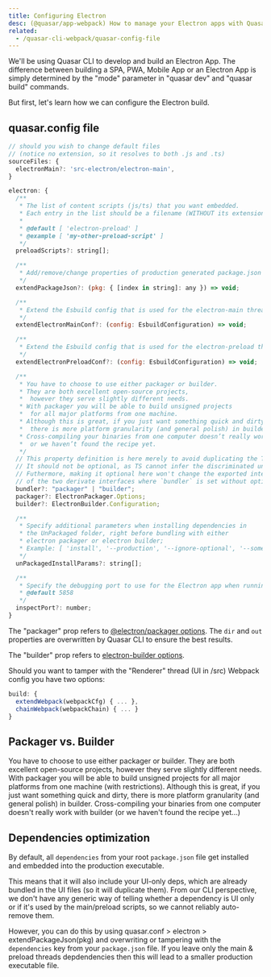 ```yaml
---
title: Configuring Electron
desc: (@quasar/app-webpack) How to manage your Electron apps with Quasar CLI.
related:
  - /quasar-cli-webpack/quasar-config-file
---
```


We'll be using Quasar CLI to develop and build an Electron App. The difference between building a SPA, PWA, Mobile App or an Electron App is simply determined by the "mode" parameter in "quasar dev" and "quasar build" commands.

But first, let's learn how we can configure the Electron build.

## quasar.config file

```js /quasar.config file > sourceFiles
// should you wish to change default files
// (notice no extension, so it resolves to both .js and .ts)
sourceFiles: {
  electronMain?: 'src-electron/electron-main',
}
```

```js /quasar.config file > electron
electron: {
  /**
   * The list of content scripts (js/ts) that you want embedded.
   * Each entry in the list should be a filename (WITHOUT its extension) from /src-electron/
   *
   * @default [ 'electron-preload' ]
   * @example [ 'my-other-preload-script' ]
   */
  preloadScripts?: string[];

  /**
   * Add/remove/change properties of production generated package.json
   */
  extendPackageJson?: (pkg: { [index in string]: any }) => void;

  /**
   * Extend the Esbuild config that is used for the electron-main thread
   */
  extendElectronMainConf?: (config: EsbuildConfiguration) => void;

  /**
   * Extend the Esbuild config that is used for the electron-preload thread
   */
  extendElectronPreloadConf?: (config: EsbuildConfiguration) => void;

  /**
   * You have to choose to use either packager or builder.
   * They are both excellent open-source projects,
   *  however they serve slightly different needs.
   * With packager you will be able to build unsigned projects
   *  for all major platforms from one machine.
   * Although this is great, if you just want something quick and dirty,
   *  there is more platform granularity (and general polish) in builder.
   * Cross-compiling your binaries from one computer doesn’t really work with builder,
   *  or we haven’t found the recipe yet.
   */
  // This property definition is here merely to avoid duplicating the TSDoc
  // It should not be optional, as TS cannot infer the discriminated union based on the absence of a field
  // Futhermore, making it optional here won't change the exported interface which is the union
  // of the two derivate interfaces where `bundler` is set without optionality
  bundler?: "packager" | "builder";
  packager?: ElectronPackager.Options;
  builder?: ElectronBuilder.Configuration;

  /**
   * Specify additional parameters when installing dependencies in
   * the UnPackaged folder, right before bundling with either
   * electron packager or electron builder;
   * Example: [ 'install', '--production', '--ignore-optional', '--some-other-param' ]
   */
  unPackagedInstallParams?: string[];

  /**
   * Specify the debugging port to use for the Electron app when running in development mode
   * @default 5858
   */
  inspectPort?: number;
}
```

The "packager" prop refers to [@electron/packager options](https://electron.github.io/packager/main/). The `dir` and `out` properties are overwritten by Quasar CLI to ensure the best results.

The "builder" prop refers to [electron-builder options](https://www.electron.build/configuration/configuration).

Should you want to tamper with the "Renderer" thread (UI in /src) Webpack config you have two options:

```js /quasar.config file
build: {
  extendWebpack(webpackCfg) { ... },
  chainWebpack(webpackChain) { ... }
}
```

## Packager vs. Builder

You have to choose to use either packager or builder. They are both excellent open-source projects, however they serve slightly different needs. With packager you will be able to build unsigned projects for all major platforms from one machine (with restrictions). Although this is great, if you just want something quick and dirty, there is more platform granularity (and general polish) in builder. Cross-compiling your binaries from one computer doesn't really work with builder (or we haven't found the recipe yet...)

## Dependencies optimization

By default, all `dependencies` from your root `package.json` file get installed and embedded into the production executable.

This means that it will also include your UI-only deps, which are already bundled in the UI files (so it will duplicate them). From our CLI perspective, we don't have any generic way of telling whether a dependency is UI only or if it's used by the main/preload scripts, so we cannot reliably auto-remove them.

However, you can do this by using quasar.conf > electron > extendPackageJson(pkg) and overwriting or tampering with the `dependencies` key from your `package.json` file. If you leave only the main & preload threads depdendencies then this will lead to a smaller production executable file.

